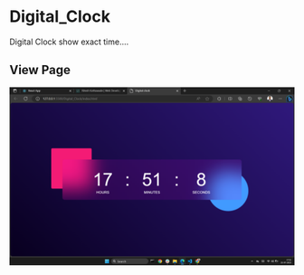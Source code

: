 # Digital_Clock
Digital Clock show exact time....

## View Page
![Screenshot (876)](https://github.com/Ritesh20101998/Digital_Clock/blob/main/Screenshot%20(908).png)
